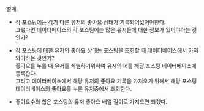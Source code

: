 설계

- 각 포스팅에는 각기 다른 유저의 좋아요 상태가 기록되어있어야한다.  
  그렇다면 데이터베이스의 각 포스팅에는 많은 유저들에 대한 정보가 있어야하는 것인가?

- 각 포스팅에 대한 유저의 좋아요 상태는 포스팅을 조회할 때 데이터베이스에서 가져와야하는 것인가?  
  좋아요를 누를 때 유저를 식별하기위하여 유저의 id를 해당 포스팅 데이터베이스에 등록한다.  
  그리고 데이터베이스에서 해당 유저의 좋아요 기록을 가져오기 위해서 해당 포스팅 데이터베이스의 좋아요를 누른 유저중에서 조회한다.

- 좋아요수의 합은 포스팅의 유저 좋아요 배열 길이로 가져오면 되겠다.
